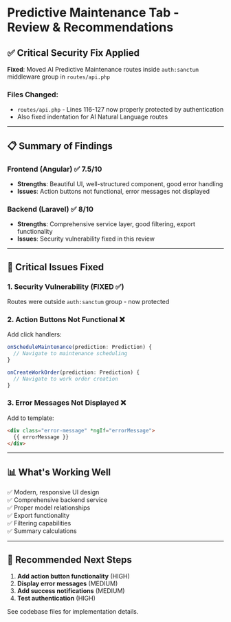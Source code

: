 # Predictive Maintenance Tab - Review & Recommendations

## ✅ Critical Security Fix Applied

**Fixed**: Moved AI Predictive Maintenance routes inside `auth:sanctum` middleware group in `routes/api.php`

### Files Changed:
- `routes/api.php` - Lines 116-127 now properly protected by authentication
- Also fixed indentation for AI Natural Language routes

---

## 📋 Summary of Findings

### Frontend (Angular) ✅ **7.5/10**
- **Strengths**: Beautiful UI, well-structured component, good error handling
- **Issues**: Action buttons not functional, error messages not displayed

### Backend (Laravel) ✅ **8/10**  
- **Strengths**: Comprehensive service layer, good filtering, export functionality
- **Issues**: Security vulnerability fixed in this review

---

## 🔴 Critical Issues Fixed

### 1. Security Vulnerability (FIXED ✅)
Routes were outside `auth:sanctum` group - now protected

### 2. Action Buttons Not Functional ❌
Add click handlers:
```typescript
onScheduleMaintenance(prediction: Prediction) {
  // Navigate to maintenance scheduling
}

onCreateWorkOrder(prediction: Prediction) {
  // Navigate to work order creation  
}
```

### 3. Error Messages Not Displayed ❌
Add to template:
```html
<div class="error-message" *ngIf="errorMessage">
  {{ errorMessage }}
</div>
```

---

## 📊 What's Working Well

✅ Modern, responsive UI design  
✅ Comprehensive backend service  
✅ Proper model relationships  
✅ Export functionality  
✅ Filtering capabilities  
✅ Summary calculations  

---

## 🎯 Recommended Next Steps

1. **Add action button functionality** (HIGH)
2. **Display error messages** (MEDIUM)
3. **Add success notifications** (MEDIUM)
4. **Test authentication** (HIGH)

See codebase files for implementation details.

